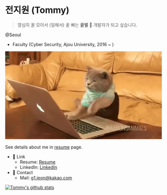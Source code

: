 # 전지원 (Tommy)

> 열심히 꿀 모아서 (일해서) 꿀 빠는 **꿀벌** :bee: 개발자가 되고 싶습니다.

@Seoul
- Faculty (Cyber Security, Ajou University, 2016 ~ )

![Burning](https://github.com/g1-tommy/g1-tommy/blob/master/burning.gif?raw=true)

See details about me in [resume](https://g1tommy.me/resume) page.

- 🔗 Link
  - Resume: [Resume](https://g1tommy.me/resume)
  - LinkedIn: [LinkedIn](https://www.linkedin.com/in/jiwon-jeon-835817125/)
- 💬 Contact
  - Mail: g1.jeon@kakao.com

[![Tommy's github stats](https://github-readme-stats.vercel.app/api?username=g1-tommy)](https://github.com/anuraghazra/github-readme-stats)
